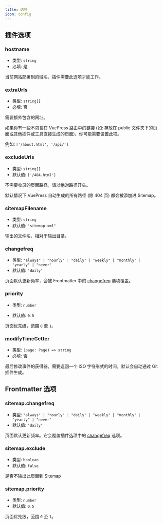 ```yaml
---
title: 选项
icon: config
---
```


## 插件选项

### hostname

- 类型: `string`
- 必填: 是

当前网站部署到的域名，插件需要此选项才能工作。

### extraUrls

- 类型: `string[]`
- 必填: 否

需要额外包含的网址。

如果你有一些不包含在 VuePress 路由中的链接 (如: 存放在 public 文件夹下的页面或其他插件或工具直接生成的页面)，你可能需要设置此项。

例如: `['/about.html', '/api/']`

### excludeUrls

- 类型: `string[]`
- 默认值: `['/404.html']`

不需要收录的页面路径，请以绝对路径开头。

默认情况下 VuePress 自动生成的所有路径 (除 404 页) 都会被添加进 Sitemap。

### sitemapFilename

- 类型: `string`
- 默认值: `"sitemap.xml"`

输出的文件名，相对于输出目录。

### changefreq

- 类型: `"always" | "hourly" | "daily" | "weekly" | "monthly" | "yearly" | "never"`
- 默认值: `"daily"`

<!-- markdownlint-disable  MD051 -->

页面默认更新频率，会被 Frontmatter 中的 [changefreq](#sitemap-changefreq) 选项覆盖。

<!-- markdownlint-enable  MD051 -->

### priority

- 类型: `number`

- 默认值: `0.5`

页面优先级，范围 `0` 至 `1`。

### modifyTimeGetter

- 类型: `(page: Page) => string`
- 必填: 否

最后修改事件的获得器，需要返回一个 ISO 字符形式的时间，默认会自动通过 Git 插件生成。

## Frontmatter 选项

### sitemap.changefreq

- 类型: `"always" | "hourly" | "daily" | "weekly" | "monthly" | "yearly" | "never"`
- 默认值: `"daily"`

页面默认更新频率。它会覆盖插件选项中的 [changefreq](#changefreq) 选项。

### sitemap.exclude

- 类型: `boolean`
- 默认值: `false`

是否不输出此页面到 Sitemap

### sitemap.priority

- 类型: `number`
- 默认值: `0.5`

页面优先级，范围 `0` 至 `1`。
